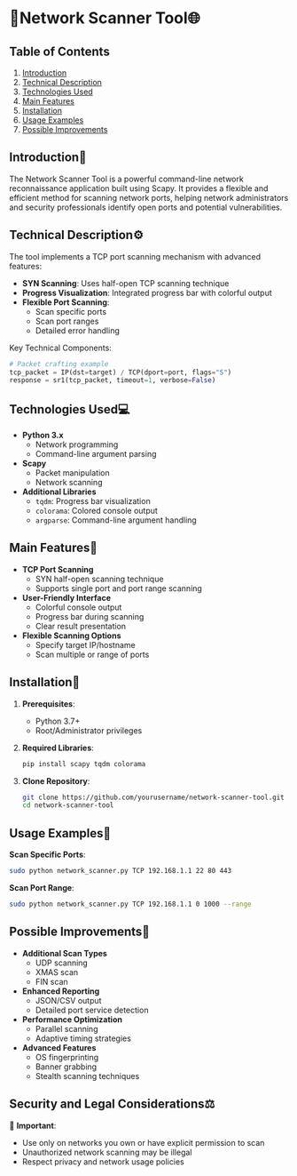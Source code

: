 # 📡Network Scanner Tool🌐

## Table of Contents
1. [Introduction](#introduction)
2. [Technical Description](#technical-description)
3. [Technologies Used](#technologies-used)
4. [Main Features](#main-features)
5. [Installation](#installation)
6. [Usage Examples](#usage-examples)
7. [Possible Improvements](#possible-improvements)

## Introduction📘
The Network Scanner Tool is a powerful command-line network reconnaissance application built using Scapy. It provides a flexible and efficient method for scanning network ports, helping network administrators and security professionals identify open ports and potential vulnerabilities.

## Technical Description⚙️
The tool implements a TCP port scanning mechanism with advanced features:
- **SYN Scanning**: Uses half-open TCP scanning technique
- **Progress Visualization**: Integrated progress bar with colorful output
- **Flexible Port Scanning**: 
  - Scan specific ports
  - Scan port ranges
  - Detailed error handling

Key Technical Components:
```python
# Packet crafting example
tcp_packet = IP(dst=target) / TCP(dport=port, flags="S")
response = sr1(tcp_packet, timeout=1, verbose=False)
```

## Technologies Used💻
- **Python 3.x**
  - Network programming
  - Command-line argument parsing
- **Scapy**
  - Packet manipulation
  - Network scanning
- **Additional Libraries**
  - `tqdm`: Progress bar visualization
  - `colorama`: Colored console output
  - `argparse`: Command-line argument handling

## Main Features🌟
- **TCP Port Scanning**
  - SYN half-open scanning technique
  - Supports single port and port range scanning
- **User-Friendly Interface**
  - Colorful console output
  - Progress bar during scanning
  - Clear result presentation
- **Flexible Scanning Options**
  - Specify target IP/hostname
  - Scan multiple or range of ports

## Installation🔧
1. **Prerequisites**:
   - Python 3.7+
   - Root/Administrator privileges

2. **Required Libraries**:
   ```bash
   pip install scapy tqdm colorama
   ```

3. **Clone Repository**:
   ```bash
   git clone https://github.com/yourusername/network-scanner-tool.git
   cd network-scanner-tool
   ```

## Usage Examples🚀
**Scan Specific Ports**:
```bash
sudo python network_scanner.py TCP 192.168.1.1 22 80 443
```

**Scan Port Range**:
```bash
sudo python network_scanner.py TCP 192.168.1.1 0 1000 --range
```

## Possible Improvements🔬
- **Additional Scan Types**
  - UDP scanning
  - XMAS scan
  - FIN scan
- **Enhanced Reporting**
  - JSON/CSV output
  - Detailed port service detection
- **Performance Optimization**
  - Parallel scanning
  - Adaptive timing strategies
- **Advanced Features**
  - OS fingerprinting
  - Banner grabbing
  - Stealth scanning techniques

## Security and Legal Considerations⚖️
🚨 **Important**: 
- Use only on networks you own or have explicit permission to scan
- Unauthorized network scanning may be illegal
- Respect privacy and network usage policies
